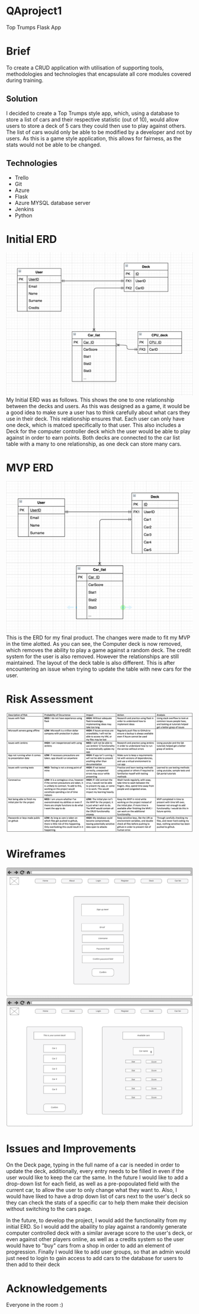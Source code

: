 # QAproject1

Top Trumps Flask App

# Brief
To create a CRUD application with utilisation of supporting tools, methodologies and technologies that encapsulate all core modules covered during training.

## Solution
I decided to create a Top Trumps style app, which, using a database to store a list of cars and their respective statistic (out of 10), would allow users to store a deck of 5 cars they could then use to play against others.
The list of cars would only be able to be modified by a developer and not by users. As this is a game style application, this allows for fairness, as the stats would not be able to be changed.

## Technologies
* Trello
* Git
* Azure
* Flask
* Azure MYSQL database server
* Jenkins
* Python

# Initial ERD
![ERD](https://github.com/hman191/QAproject1/blob/master/Documentation/Screen%20Shot%202020-03-07%20at%2016.28.00.png "Initial ERD")
My Initial ERD was as follows. This shows the one to one relationship between the decks and users. As this was designed as a game, it would be a good idea to make sure a user has to think carefully about what cars they use in their deck. This relationship ensures that. Each user can only have one deck, which is matced specifically to that user. This also includes a Deck for the computer controller deck which the user would be able to play against in order to earn points. Both decks are connected to the car list table with a many to one relationship, as one deck can store many cars.

# MVP ERD
![ERD](https://github.com/hman191/QAproject1/blob/master/Documentation/Screen%20Shot%202020-03-07%20at%2016.42.44.png "MVP ERD")
This is the ERD for my final product. The changes were made to fit my MVP in the time alotted. As you can see, the Computer deck is now removed, which removes the ability to play a game against a random deck. The credit system for the user is also removed. However the relationships are still maintained. The layout of the deck table is also different. This is after encountering an issue when trying to update the table with new cars for the user.

# Risk Assessment
![Risk Assessment](https://github.com/hman191/QAproject1/blob/master/Documentation/Screen%20Shot%202020-03-07%20at%2021.37.24.png "Risk Assessment")
# Wireframes
![login wireframe](https://github.com/hman191/QAproject1/blob/master/Documentation/Screen%20Shot%202020-03-07%20at%2017.11.08.png "Login Wireframe")
![Deck wireframe](https://github.com/hman191/QAproject1/blob/master/Documentation/Screen%20Shot%202020-03-07%20at%2017.18.21.png "Deck Wireframe")

# Issues and Improvements
On the Deck page, typing in the full name of a car is needed in order to update the deck, additionally, every entry needs to be filled in even if the user would like to keep the car the same. In the future I would like to add a drop-down list for each field, as well as a pre-popoulated field with the current car, to allow the user to only change what they want to.
Also, I would have liked to have a drop down list of cars next to the user's deck so they can check the stats of a specific car to help them make their decision without switching to the cars page.

In the future, to develop the project, I would add the functionality from my initial ERD. So I would add the abaility to play against a randomly generate computer controlled deck with a similar average score to the user's deck, or even against other players online, as well as a credits system so the user would have to "buy" cars from a shop in order to add an element of progression.
Finally I would like to add user groups, so that an admin would just need to login to gain access to add cars to the database for users to then add to their deck

# Acknowledgements
Everyone in the room :)

